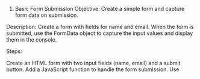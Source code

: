 1. Basic Form Submission
   Objective: Create a simple form and capture form data on submission.

Description: Create a form with fields for name and email. When the form is submitted, use the FormData object to capture the input values and display them in the console.

Steps:

Create an HTML form with two input fields (name, email) and a submit button.
Add a JavaScript function to handle the form submission.
Use
